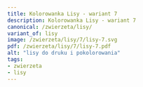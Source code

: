 ```yaml
---
title: Kolorowanka Lisy - wariant 7
description: Kolorowanka Lisy - wariant 7
canonical: /zwierzeta/lisy/
variant_of: lisy
image: /zwierzeta/lisy/7/lisy-7.svg
pdf: /zwierzeta/lisy/7/lisy-7.pdf
alt: "lisy do druku i pokolorowania"
tags:
- zwierzeta
- lisy
---
```

